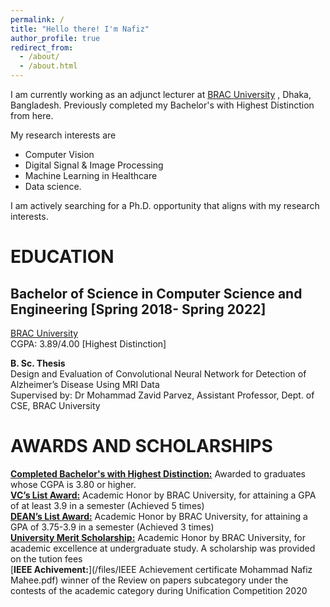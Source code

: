 ```yaml
---
permalink: /
title: "Hello there! I'm Nafiz"
author_profile: true
redirect_from: 
  - /about/
  - /about.html
---
```


I am currently working as an adjunct lecturer at [BRAC University](www.bracu.ac.bd) , Dhaka, Bangladesh. Previously completed my Bachelor's with Highest Distinction from here.

My research interests are 

* Computer Vision
* Digital Signal & Image Processing
* Machine Learning in Healthcare
* Data science.

I am actively searching for a Ph.D. opportunity that aligns with my research interests.

# EDUCATION

## Bachelor of Science in Computer Science and Engineering [Spring 2018- Spring 2022]  
[BRAC University](www.bracu.ac.bd)  
CGPA: 3.89/4.00 [Highest Distinction]

**B. Sc. Thesis**  
Design and Evaluation of Convolutional Neural Network for Detection of Alzheimer’s Disease Using MRI Data  
Supervised by: Dr Mohammad Zavid Parvez, Assistant Professor, Dept. of CSE, BRAC University


# AWARDS AND SCHOLARSHIPS

[**Completed Bachelor's with Highest Distinction:**](https://www.bracu.ac.bd/academics/office-registrar/policies-and-procedures/academic-standings-and-honors) Awarded to graduates whose CGPA is 3.80 or higher.  
[**VC’s List Award:**](https://www.bracu.ac.bd/academics/office-registrar/policies-and-procedures/academic-standings-and-honors) Academic Honor by BRAC University, for attaining a GPA of at least 3.9 in a semester (Achieved 5 times)  
[**DEAN’s List Award:**](https://www.bracu.ac.bd/academics/office-registrar/policies-and-procedures/academic-standings-and-honors) Academic Honor by BRAC University, for attaining a GPA of 3.75-3.9 in a semester (Achieved 3 times)  
[**University Merit Scholarship:**](https://www.bracu.ac.bd/admission/scholarships-financial-aid) Academic Honor by BRAC University, for academic excellence at undergraduate study. A scholarship was provided on the tution fees  
[**IEEE Achivement:**](/files/IEEE Achievement certificate Mohammad Nafiz Mahee.pdf) winner of the Review on papers subcategory under the contests of the academic category during Unification Competition 2020